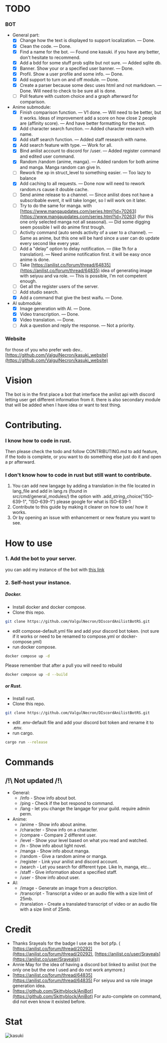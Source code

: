 # TODO

### BOT

- General part:
    - [X] Change how the text is displayed to support localization. — Done.
    - [X] Clean the code. — Done.
    - [X] Find a name for the bot. — Found one kasuki. if you have any better, don't hesitate to recommend.
    - [x] Add a bdd for some stuff prob sqlite but not sure. — Added sqlite db.
    - [X] Banner. Show your or a specified user banner. — Done.
    - [X] Profil. Show a user profile and some info. — Done.
    - [X] Add support to turn on and off module. — Done.
    - [X] Create a parser because some desc uses html and not markdown. — Done. Will need to check to be sure all is done.
    - [ ] Poll feature with custom choice and a graph afterward for comparison.

- Anime submodule:
    - [X] Finish comparison function.
      — V1 done. — Will need to be better, but it works.
      Ideas of improvement add a score on
      how close 2 people are (affinity score).
      — And have better formatting for the text.
    - [X] Add character search function. — Added character research with name.
    - [X] Add staff search function. — Added staff research with name.
    - [X] Add search feature with type. — Work for all.
    - [X] Bind anilist account to discord for /user. — Added register command and edited user command.
    - [X] Random /random {anime, manga}. — Added random for both anime and manga. Manga random can give ln.
    - [ ] Rework the xp in struct_level to something easier. — Too lazy to balance
    - [X] Add caching to all requests. — Done now will need to rework random.rs cause it double cache.
    - [ ] Send anime release to a channel.
      — Since anilist does not have a subscribable event, it will take longer, so I
      will work on it later.
    - [ ] Try to do the same for manga.
      with [https://www.mangaupdates.com/series.html?id=70263](https://www.mangaupdates.com/series.html?id=70263) (for
      this one only selected manga not all seasonal).
      — Did some digging seem possible I will do anime first trough.
    - [ ] Activity command (auto sends activity of a user to a channel).
      — Same as anime, but this one will be hard since
      a user can do update every second like every year.
    - [ ] Add a "delay" option to delay notification.
      — (like 1h for a translation).
      — Need anime notification first.
      it will be easy once anime is done.
    - [ ] Take [https://anilist.co/forum/thread/64835](https://anilist.co/forum/thread/64835) idea of generating image
      with seiyuu and va role.
      — This is possible, I'm not competent enough.
    - [ ] Get all the register users of the server.
    - [ ] Add studio search.
    - [X] Add a command that give the best waifu. — Done.

- AI submodule:
    - [X] Image generation with AI. — Done.
    - [X] Video transcription. — Done.
    - [X] Video translation. — Done.
    - [ ] Ask a question and reply the response. — Not a priority.

### Website

for those of you who prefer web dev.. \
[https://github.com/ValgulNecron/kasuki_website](https://github.com/ValgulNecron/kasuki_website)

# Vision

The bot is in the first place a bot that interface the anilist api with discord letting user get different information
from it. there is also secondary module that will be added when I have idea or want to test thing.

# Contributing.

### I know how to code in rust.

Then please check the todo and follow CONTRIBUTING.md to add feature, if the todo is complete, or you want to do
something else just do it and open a pr afterward.

### I don't know how to code in rust but still want to contribute.

1. You can add new langage by adding a translation in the file located in lang_file and add in lang.rs (found in  
   src/cmd/general_modules/) the option with .add_string_choice("ISO-639-1", "ISO-639-1")
   please google for what is ISO-639-1
2. Contribute to this guide by making it clearer on how to use/ how it works.
3. Or by opening an issue with enhancement or new feature you want to see.

# How to use

### 1. Add the bot to your server.

you can add my instance of the bot
with [this link](https://discord.com/oauth2/authorize?client_id=923286536445894697&permissions=517543913536&scope=bot)

### 2. Self-host your instance.

##### Docker.

- Install docker and docker compose.
- Clone this repo.

```bash
git clone https://github.com/ValgulNecron/DIscordAnilistBotRS.git
```

- edit compose-default.yml file and add your discord bot token. (not sure if it works or need to be renamed to
  compose.yml or docker-compose.yml)
- run docker compose.

```bash
docker compose up -d
```

Please remember that after a pull you will need to rebuild

```bash
docker compose up -d --build 
```

##### or Rust.

- Install rust.
- Clone this repo.

```bash
git clone https://github.com/ValgulNecron/DIscordAnilistBotRS.git
```

- edit .env-default file and add your discord bot token and rename it to .env.
- run cargo.

```bash
cargo run --release
```

# Commands

## /!\ Not updated /!\

- General:
    - /info - Show info about bot.
    - /ping - Check if the bot respond to command.
    - /lang - let you change the langage for your guild. require admin perm.
- Anime:
    - /anime - Show info about anime.
    - /character - Show info on a character.
    - /compare - Compare 2 different user.
    - /level - Show your level based on what you read and watched.
    - /ln - Show info about light novel.
    - /manga - Show info about manga.
    - /random - Give a random anime or manga.
    - /register - Link your anilist and discord account.
    - /search - Let you search for different type. Like ln, manga, etc...
    - /staff - Give information about a specified staff.
    - /user - Show info about user.
- AI:
    - /image - Generate an image from a description.
    - /transcript - Transcript a video or an audio file with a size limit of 25mb.
    - /translation - Create a translated transcript of video or an audio file with a size limit of 25mb.

# Credit

- Thanks Srayeals for the badge I use as the bot pfp. (
  [https://anilist.co/forum/thread/20292](https://anilist.co/forum/thread/20292), [https://anilist.co/user/Srayeals](https://anilist.co/user/Srayeals))
- Annie May for the idea of having a discord bot linked to anilist (not the only one but the one I used and do not work
  anymore.)
- [https://anilist.co/forum/thread/64835](https://anilist.co/forum/thread/64835) For seiyuu and va role image generation
  idea.
- [https://github.com/Skittyblock/AniBot](https://github.com/Skittyblock/AniBot) For auto-complete on command, did not
  even know it existed before.

# Stat

![kasuki](https://counter.valgul.moe/get/@kasuki?theme=gelbooru)
